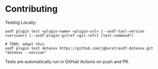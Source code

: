 # Contributing

Testing Locally:

```shell
asdf plugin test <plugin-name> <plugin-url> [--asdf-tool-version <version>] [--asdf-plugin-gitref <git-ref>] [test-command*]

# TODO: adapt this
asdf plugin test dotenvx https://github.com/jgburet/asdf-dotenvx.git "dotenvx --version"
```

Tests are automatically run in GitHub Actions on push and PR.
